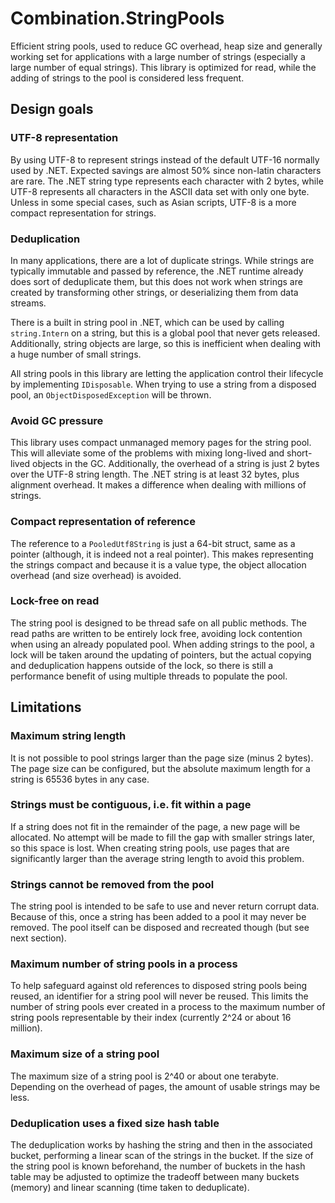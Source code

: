 # Combination.StringPools

Efficient string pools, used to reduce GC overhead, heap size and generally working set for applications with a large number of strings (especially a large number of equal strings). This library is optimized for read, while
the adding of strings to the pool is considered less frequent.


## Design goals

### UTF-8 representation

By using UTF-8 to represent strings instead of the default UTF-16 normally used by .NET. Expected savings are almost 50% since non-latin characters are rare. The .NET string type represents each character with 2 bytes, while UTF-8 represents all characters in the ASCII data set with only one byte. Unless in some special cases, such as Asian scripts, UTF-8 is a more compact representation for strings.

### Deduplication

In many applications, there are a lot of duplicate strings. While strings are typically immutable and passed by reference, the .NET runtime already does sort of deduplicate them, but this does not work when strings are created by transforming other strings, or deserializing them from data streams.

There is a built in string pool in .NET, which can be used by calling `string.Intern` on a string, but this is a global pool that never gets released. Additionally, string objects are large, so this is inefficient when dealing with a huge number of small strings.

All string pools in this library are letting the application control their lifecycle by implementing `IDisposable`. When trying to use a string from a disposed pool, an `ObjectDisposedException` will be thrown.

### Avoid GC pressure

This library uses compact unmanaged memory pages for the string pool. This will alleviate some of the problems with mixing long-lived and short-lived objects in the GC. Additionally, the overhead of a string is just 2 bytes over the UTF-8 string length. The .NET string is at least 32 bytes, plus alignment overhead. It makes a difference when dealing with millions of strings.

### Compact representation of reference

The reference to a `PooledUtf8String` is just a 64-bit struct, same as a pointer (although, it is indeed not a real pointer). This makes representing the strings compact and because it is a value type, the object allocation overhead (and size overhead) is avoided.

### Lock-free on read

The string pool is designed to be thread safe on all public methods. The read paths are written to be entirely lock free, avoiding lock contention when using an already populated pool. When adding strings to the pool, a lock will be taken around the updating of pointers, but the actual copying and deduplication happens outside of the lock, so there is still a performance benefit of using multiple threads to populate the pool.

## Limitations

### Maximum string length

It is not possible to pool strings larger than the page size (minus 2 bytes). The page size can be configured, but the absolute maximum length for a string is 65536 bytes in any case.

### Strings must be contiguous, i.e. fit within a page

If a string does not fit in the remainder of the page, a new page will be allocated. No attempt will be made to fill the gap with smaller strings later, so this space is lost. When creating string pools, use pages that are significantly larger than the average string length to avoid this problem.

### Strings cannot be removed from the pool

The string pool is intended to be safe to use and never return corrupt data. Because of this, once a string has been added to a pool it may never be removed. The pool itself can be disposed and recreated though (but see next section).

### Maximum number of string pools in a process

To help safeguard against old references to disposed string pools being reused, an identifier for a string pool will never be reused. This limits the number of string pools ever created in a process to the maximum number of string pools representable by their index (currently 2^24 or about 16 million).

### Maximum size of a string pool

The maximum size of a string pool is 2^40 or about one terabyte. Depending on the overhead of pages, the amount of usable strings may be less.

### Deduplication uses a fixed size hash table
The deduplication works by hashing the string and then in the associated bucket, performing a linear scan of the strings in the bucket. If the size of the string pool is known beforehand, the number of buckets in the hash table may be adjusted to optimize the tradeoff between many buckets (memory) and linear scanning (time taken to deduplicate).
